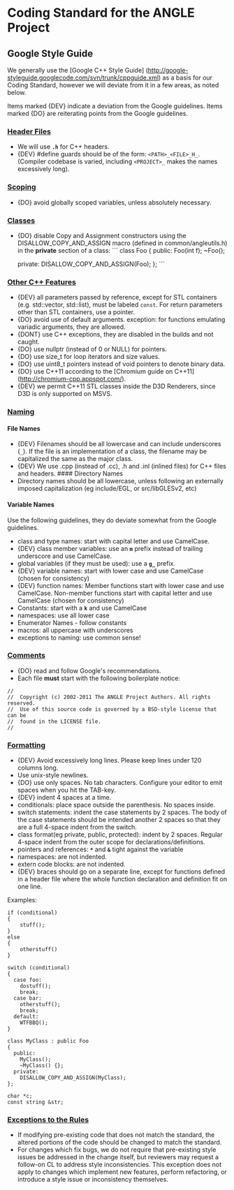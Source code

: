 # Coding Standard for the ANGLE Project

## Google Style Guide

We generally use the [Google C++ Style Guide]
(http://google-styleguide.googlecode.com/svn/trunk/cppguide.xml) as a basis for
our Coding Standard, however we will deviate from it in a few areas, as noted
below.

Items marked {DEV} indicate a deviation from the Google guidelines. Items marked
{DO} are reiterating points from the Google guidelines.

### [Header Files](http://google-styleguide.googlecode.com/svn/trunk/cppguide.xml#Header_Files)

*   We will use **`.h`** for C++ headers.
*   {DEV} #define guards should be of the form: `<PATH>_<FILE>_H_`. (Compiler
    codebase is varied, including `<PROJECT>_` makes the names excessively
    long).

### [Scoping](http://google-styleguide.googlecode.com/svn/trunk/cppguide.xml#Scoping)

*   {DO} avoid globally scoped variables, unless absolutely necessary.

### [Classes](http://google-styleguide.googlecode.com/svn/trunk/cppguide.xml#Classes)

*   {DO} disable Copy and Assignment constructors using the
    DISALLOW\_COPY\_AND\_ASSIGN macro (defined in common/angleutils.h) in the
    **private** section of a class: ``` class Foo { public: Foo(int f); ~Foo();

    private: DISALLOW_COPY_AND_ASSIGN(Foo); }; ```

### [Other C++ Features](http://google-styleguide.googlecode.com/svn/trunk/cppguide.xml#Other_C++_Features)

*   {DEV} all parameters passed by reference, except for STL containers (e.g.
    std::vector, std::list), must be labeled `const`. For return parameters
    other than STL containers, use a pointer.
*   {DO} avoid use of default arguments. exception: for functions emulating
    variadic arguments, they are allowed.
*   {DONT} use C++ exceptions, they are disabled in the builds and not caught.
*   {DO} use nullptr (instead of 0 or NULL) for pointers.
*   {DO} use size\_t for loop iterators and size values.
*   {DO} use uint8\_t pointers instead of void pointers to denote binary data.
*   {DO} use C++11 according to the [Chromium guide on C++11]
    (http://chromium-cpp.appspot.com/).
*   {DEV} we permit C++11 STL classes inside the D3D Renderers, since D3D is
    only supported on MSVS.

### [Naming ](http://google-styleguide.googlecode.com/svn/trunk/cppguide.xml#Naming)

#### File Names

*   {DEV} Filenames should be all lowercase and can include underscores (`_`).
    If the file is an implementation of a class, the filename may be capitalized
    the same as the major class.
*   {DEV} We use .cpp (instead of .cc), .h and .inl (inlined files) for C++
    files and headers. #### Directory Names
*   Directory names should be all lowercase, unless following an externally
    imposed capitalization (eg include/EGL, or src/libGLESv2, etc)

#### Variable Names

Use the following guidelines, they do deviate somewhat from the Google
guidelines. 

* class and type names: start with capital letter and use CamelCase.
* {DEV} class member variables: use an **`m`** prefix instead of trailing
underscore and use CamelCase.
* global variables (if they must be used): use a **`g_`** prefix.
* {DEV} variable names: start with lower case and use CamelCase (chosen for consistency)
* {DEV} function names: Member functions start with lower case and use CamelCase. Non-member functions start with capital letter and
use CamelCase (chosen for consistency)
* Constants: start with a **`k`** and use CamelCase
* namespaces: use all lower case
* Enumerator Names - follow constants
* macros: all uppercase with underscores
* exceptions to naming: use common sense!

### [Comments](http://google-styleguide.googlecode.com/svn/trunk/cppguide.xml#Comments)

*   {DO} read and follow Google's recommendations.
*   Each file **must** start with the following boilerplate notice:

```
//
//  Copyright (c) 2002-2011 The ANGLE Project Authors. All rights reserved.
//  Use of this source code is governed by a BSD-style license that can be
//  found in the LICENSE file.
//
```

### [Formatting](http://google-styleguide.googlecode.com/svn/trunk/cppguide.xml#Formatting)

*   {DEV} Avoid excessively long lines. Please keep lines under 120 columns
    long.
*   Use unix-style newlines.
*   {DO} use only spaces. No tab characters. Configure your editor to emit
    spaces when you hit the TAB-key.
*   {DEV} indent 4 spaces at a time.
*   conditionals: place space outside the parenthesis. No spaces inside.
*   switch statements: indent the case statements by 2 spaces. The body of the
    case statements should be intended another 2 spaces so that they are a full
    4-space indent from the switch.
*   class format(eg private, public, protected): indent by 2 spaces. Regular
    4-space indent from the outer scope for declarations/definitions.
*   pointers and references: **`*`** and **`&`** tight against the variable
*   namespaces: are not indented.
*   extern code blocks: are not indented.
*   {DEV} braces should go on a separate line, except for functions defined in a
    header file where the whole function declaration and definition fit on one
    line.

Examples:

```
if (conditional)
{
    stuff();
}
else
{
    otherstuff()
}
```

```
switch (conditional)
{
  case foo:
    dostuff();
    break;
  case bar:
    otherstuff();
    break;
  default:
    WTFBBQ();
}
```

```
class MyClass : public Foo
{
  public:
    MyClass();
    ~MyClass() {};
  private:
    DISALLOW_COPY_AND_ASSIGN(MyClass);
};
```

```
char *c;
const string &str;
```

### [Exceptions to the Rules](http://google-styleguide.googlecode.com/svn/trunk/cppguide.xml#Exceptions_to_the_Rules)

*   If modifying pre-existing code that does not match the standard, the altered
    portions of the code should be changed to match the standard.
*   For changes which fix bugs, we do not require that pre-existing style issues
    be addressed in the change itself, but reviewers may request a follow-on CL
    to address style inconsistencies. This exception does not apply to changes
    which implement new features, perform refactoring, or introduce a style
    issue or inconsistency themselves.
